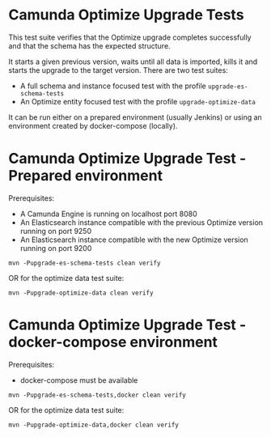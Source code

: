# Camunda Optimize Upgrade Tests

This test suite verifies that the Optimize upgrade completes successfully and that the schema has the expected structure.

It starts a given previous version, waits until all data is imported, kills it and starts the upgrade to the target version.
There are two test suites:
- A full schema and instance focused test with the profile `upgrade-es-schema-tests`
- An Optimize entity focused test with the profile `upgrade-optimize-data`

It can be run either on a prepared environment (usually Jenkins) or using an environment created by docker-compose (locally).

# Camunda Optimize Upgrade Test - Prepared environment

Prerequisites:
* A Camunda Engine is running on localhost port 8080
* An Elasticsearch instance compatible with the previous Optimize version running on port 9250
* An Elasticsearch instance compatible with the new Optimize version running on port 9200

```
mvn -Pupgrade-es-schema-tests clean verify
```

OR for the optimize data test suite:

```
mvn -Pupgrade-optimize-data clean verify
```


# Camunda Optimize Upgrade Test - docker-compose environment

Prerequisites:
* docker-compose must be available

```
mvn -Pupgrade-es-schema-tests,docker clean verify
```

OR for the optimize data test suite:

```
mvn -Pupgrade-optimize-data,docker clean verify
```

